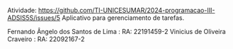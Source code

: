Atividade: https://github.com/TI-UNICESUMAR/2024-programacao-III-ADSIS5S/issues/5
Aplicativo para gerenciamento de tarefas.

Fernando Ângelo dos Santos de Lima : RA: 22191459-2
Vinicius de Oliveira Craveiro      : RA: 22092167-2
